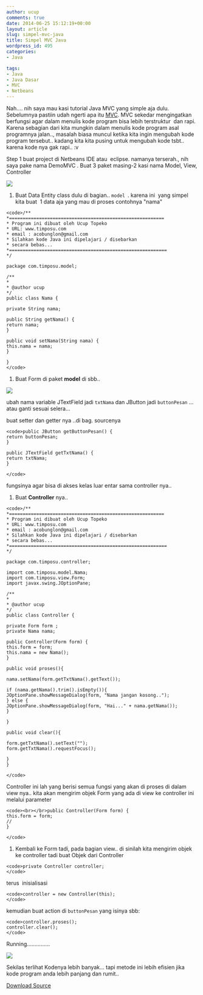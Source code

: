 ```yaml
---
author: ucup
comments: true
date: 2014-06-25 15:12:19+00:00
layout: article
slug: simpel-mvc-java
title: Simpel MVC Java
wordpress_id: 495
categories:
- Java

tags:
- Java
- Java Dasar
- MVC
- Netbeans
---
```


Nah.... nih saya mau kasi tutorial Java MVC yang simple aja dulu. Sebelumnya pastiin udah ngerti apa itu [MVC](http://timposu.com/apa-itu-mvc/). MVC sekedar mengingatkan berfungsi agar dalam menulis kode program bisa lebih terstruktur  dan rapi. Karena sebagian dari kita mungkin dalam menulis kode program asal programnya jalan.., masalah biasa muncul ketika kita ingin mengubah kode program tersebut.. kadang kita kita pusing untuk mengubah kode tsbt.. karena kode nya gak rapi.. :v

Step 1 buat project di Netbeans IDE atau  eclipse. namanya terserah., nih saya pake nama DemoMVC . Buat 3 paket masing-2 kasi nama Model, View, Controller

![](http://i713.photobucket.com/albums/ww134/upamisterlobal/timposu/mvc1_zps0e86ea72.png)





  1. Buat Data Entity class dulu di bagian.. `model `. karena ini  yang simpel kita buat  1 data aja yang mau di proses contohnya "nama"





    <code>/**
    *=========================================================
    * Program ini dibuat oleh Ucup Topeko
    * URL: www.timposu.com
    * email : acobunglon@gmail.com
    * Silahkan kode Java ini dipelajari / disebarkan
    * secara bebas...
    *==========================================================
    */

    package com.timposu.model;

    /**
    *
    * @author ucup
    */
    public class Nama {

    private String nama;

    public String getNama() {
    return nama;
    }

    public void setNama(String nama) {
    this.nama = nama;
    }

    }
    </code>







  1. Buat Form di paket **model** di sbb..



![](http://i713.photobucket.com/albums/ww134/upamisterlobal/timposu/mvc1_zps36d2e23d.png)

ubah nama variable JTextField jadi `txtNama` dan JButton jadi `buttonPesan` ... atau ganti sesuai selera...

buat setter dan getter nya ..di bag. sourcenya



    <code>public JButton getButtonPesan() {
    return buttonPesan;
    }

    public JTextField getTxtNama() {
    return txtNama;
    }

    </code>



fungsinya agar bisa di akses kelas luar entar sama controller nya..





  1. Buat **Controller** nya..





    <code>/**
    *=========================================================
    * Program ini dibuat oleh Ucup Topeko
    * URL: www.timposu.com
    * email : acobunglon@gmail.com
    * Silahkan kode Java ini dipelajari / disebarkan
    * secara bebas...
    *==========================================================
    */

    package com.timposu.controller;

    import com.timposu.model.Nama;
    import com.timposu.view.Form;
    import javax.swing.JOptionPane;

    /**
    *
    * @author ucup
    */
    public class Controller {

    private Form form ;
    private Nama nama;

    public Controller(Form form) {
    this.form = form;
    this.nama = new Nama();
    }

    public void proses(){

    nama.setNama(form.getTxtNama().getText());

    if (nama.getNama().trim().isEmpty()){
    JOptionPane.showMessageDialog(form, "Nama jangan kosong..");
    } else {
    JOptionPane.showMessageDialog(form, "Hai..." + nama.getNama());
    }

    }

    public void clear(){

    form.getTxtNama().setText("");
    form.getTxtNama().requestFocus();

    }
    }

    </code>



Controller ini lah yang berisi semua fungsi yang akan di proses di dalam view nya..
kita akan mengirim objek Form yang ada di view ke controller ini melalui parameter



    <code><br></br>public Controller(Form form) {
    this.form = form;
    //
    }

    </code>







  1. Kembali ke Form tadi, pada bagian view.. di sinilah kita mengirim objek ke controller tadi buat Objek dari Controller





    <code>private Controller controller;
    </code>



terus  inisialisasi



    <code>controller = new Controller(this);
    </code>



kemudian buat action di `buttonPesan` yang isinya sbb:



    <code>controller.proses();
    controller.clear();
    </code>



Running...............

![](http://i713.photobucket.com/albums/ww134/upamisterlobal/timposu/mvc1_zpsfd4f6ea8.png)

Sekilas terlihat Kodenya lebih banyak... tapi metode ini lebih efisien jika kode program anda lebih panjang dan rumit..

[Download Source](http://www.4shared.com/zip/mvfIjlrPba/DemoMVC.html?)
